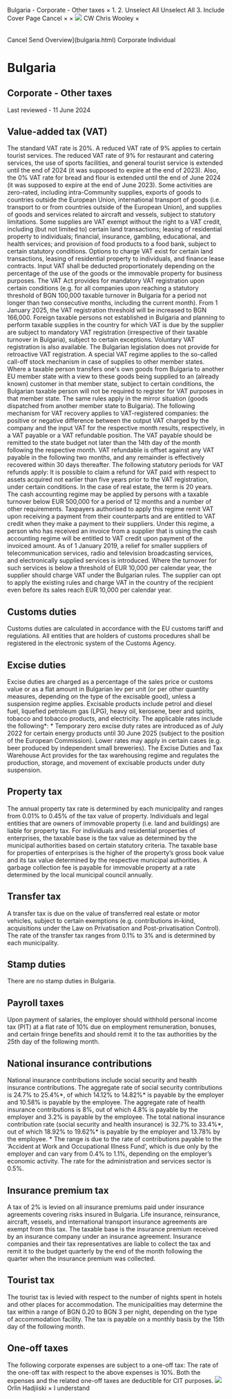 Bulgaria - Corporate - Other taxes
×
1.
2.
Unselect All
Unselect All
3.
Include Cover Page
Cancel
×
×
![](-/media/world-wide-tax-summaries/attachments/global---chris-wooley.ashx%3Frev=ac5e5f3223b34096b1afc2a6009c7320&revision=ac5e5f32-23b3-4096-b1af-c2a6009c7320&hash=859B7ADC84DC2CBEC9760E9E6EE7DE6D0A8BFCDF)
CW
Chris Wooley
×
######
Cancel
Send
Overview](bulgaria.html)
Corporate
Individual
# Bulgaria
## Corporate - Other taxes
Last reviewed - 11 June 2024
## Value-added tax (VAT)
The standard VAT rate is 20%. A reduced VAT rate of 9% applies to certain tourist services.
The reduced VAT rate of 9% for restaurant and catering services, the use of sports facilities, and general tourist service is extended until the end of 2024 (it was supposed to expire at the end of 2023). Also, the 0% VAT rate for bread and flour is extended until the end of June 2024 (it was supposed to expire at the end of June 2023).
Some activities are zero-rated, including intra-Community supplies, exports of goods to countries outside the European Union, international transport of goods (i.e. transport to or from countries outside of the European Union), and supplies of goods and services related to aircraft and vessels, subject to statutory limitations.
Some supplies are VAT exempt without the right to a VAT credit, including (but not limited to) certain land transactions; leasing of residential property to individuals; financial, insurance, gambling, educational, and health services; and provision of food products to a food bank, subject to certain statutory conditions. Options to charge VAT exist for certain land transactions, leasing of residential property to individuals, and finance lease contracts.
Input VAT shall be deducted proportionately depending on the percentage of the use of the goods or the immovable property for business purposes.
The VAT Act provides for mandatory VAT registration upon certain conditions (e.g. for all companies upon reaching a statutory threshold of BGN 100,000 taxable turnover in Bulgaria for a period not longer than two consecutive months, including the current month). From 1 January 2025, the VAT registration threshold will be increased to BGN 166,000.
Foreign taxable persons not established in Bulgaria and planning to perform taxable supplies in the country for which VAT is due by the supplier are subject to mandatory VAT registration (irrespective of their taxable turnover in Bulgaria), subject to certain exceptions.
Voluntary VAT registration is also available. The Bulgarian legislation does not provide for retroactive VAT registration.
A special VAT regime applies to the so-called call-off stock mechanism in case of supplies to other member states. Where a taxable person transfers one's own goods from Bulgaria to another EU member state with a view to these goods being supplied to an (already known) customer in that member state, subject to certain conditions, the Bulgarian taxable person will not be required to register for VAT purposes in that member state. The same rules apply in the mirror situation (goods dispatched from another member state to Bulgaria).
The following mechanism for VAT recovery applies to VAT-registered companies: the positive or negative difference between the output VAT charged by the company and the input VAT for the respective month results, respectively, in a VAT payable or a VAT refundable position. The VAT payable should be remitted to the state budget not later than the 14th day of the month following the respective month. VAT refundable is offset against any VAT payable in the following two months, and any remainder is effectively recovered within 30 days thereafter.
The following statutory periods for VAT refunds apply:
It is possible to claim a refund for VAT paid with respect to assets acquired not earlier than five years prior to the VAT registration, under certain conditions. In the case of real estate, the term is 20 years.
The cash accounting regime may be applied by persons with a taxable turnover below EUR 500,000 for a period of 12 months and a number of other requirements. Taxpayers authorised to apply this regime remit VAT upon receiving a payment from their counterparts and are entitled to VAT credit when they make a payment to their suppliers. Under this regime, a person who has received an invoice from a supplier that is using the cash accounting regime will be entitled to VAT credit upon payment of the invoiced amount.
As of 1 January 2019, a relief for smaller suppliers of telecommunication services, radio and television broadcasting services, and electronically supplied services is introduced. Where the turnover for such services is below a threshold of EUR 10,000 per calendar year, the supplier should charge VAT under the Bulgarian rules. The supplier can opt to apply the existing rules and charge VAT in the country of the recipient even before its sales reach EUR 10,000 per calendar year.
## Customs duties
Customs duties are calculated in accordance with the EU customs tariff and regulations.
All entities that are holders of customs procedures shall be registered in the electronic system of the Customs Agency.
## Excise duties
Excise duties are charged as a percentage of the sales price or customs value or as a flat amount in Bulgarian lev per unit (or per other quantity measures, depending on the type of the excisable good), unless a suspension regime applies. Excisable products include petrol and diesel fuel, liquefied petroleum gas (LPG), heavy oil, kerosene, beer and spirits, tobacco and tobacco products, and electricity.
The applicable rates include the following\*:
\* Temporary zero excise duty rates are introduced as of July 2022 for certain energy products until 30 June 2025 (subject to the position of the European Commission).
Lower rates may apply in certain cases (e.g. beer produced by independent small breweries).
The Excise Duties and Tax Warehouse Act provides for the tax warehousing regime and regulates the production, storage, and movement of excisable products under duty suspension.
## Property tax
The annual property tax rate is determined by each municipality and ranges from 0.01% to 0.45% of the tax value of property. Individuals and legal entities that are owners of immovable property (i.e. land and buildings) are liable for property tax. For individuals and residential properties of enterprises, the taxable base is the tax value as determined by the municipal authorities based on certain statutory criteria. The taxable base for properties of enterprises is the higher of the property’s gross book value and its tax value determined by the respective municipal authorities.
A garbage collection fee is payable for immovable property at a rate determined by the local municipal council annually.
## Transfer tax
A transfer tax is due on the value of transferred real estate or motor vehicles, subject to certain exemptions (e.g. contributions in-kind, acquisitions under the Law on Privatisation and Post-privatisation Control). The rate of the transfer tax ranges from 0.1% to 3% and is determined by each municipality.
## Stamp duties
There are no stamp duties in Bulgaria.
## Payroll taxes
Upon payment of salaries, the employer should withhold personal income tax (PIT) at a flat rate of 10% due on employment remuneration, bonuses, and certain fringe benefits and should remit it to the tax authorities by the 25th day of the following month.
## National insurance contributions
National insurance contributions include social security and health insurance contributions.
The aggregate rate of social security contributions is 24.7% to 25.4%\*, of which 14.12% to 14.82%\* is payable by the employer and 10.58% is payable by the employee.
The aggregate rate of health insurance contributions is 8%, out of which 4.8% is payable by the employer and 3.2% is payable by the employee.
The total national insurance contribution rate (social security and health insurance) is 32.7% to 33.4%\*, out of which 18.92% to 19.62%\* is payable by the employer and 13.78% by the employee.
\* The range is due to the rate of contributions payable to the ‘Accident at Work and Occupational Illness Fund’, which is due only by the employer and can vary from 0.4% to 1.1%, depending on the employer’s economic activity. The rate for the administration and services sector is 0.5%.
## Insurance premium tax
A tax of 2% is levied on all insurance premiums paid under insurance agreements covering risks insured in Bulgaria. Life insurance, reinsurance, aircraft, vessels, and international transport insurance agreements are exempt from this tax. The taxable base is the insurance premium received by an insurance company under an insurance agreement.
Insurance companies and their tax representatives are liable to collect the tax and remit it to the budget quarterly by the end of the month following the quarter when the insurance premium was collected.
## Tourist tax
The tourist tax is levied with respect to the number of nights spent in hotels and other places for accommodation. The municipalities may determine the tax within a range of BGN 0.20 to BGN 3 per night, depending on the type of accommodation facility.
The tax is payable on a monthly basis by the 15th day of the following month.
## One-off taxes
The following corporate expenses are subject to a one-off tax:
The rate of the one-off tax with respect to the above expenses is 10%. Both the expenses and the related one-off taxes are deductible for CIT purposes.
![](-/media/world-wide-tax-summaries/attachments/bulgaria---orlin_hadjiiski.ashx%3Frev=199a8a17860c40349a5e20b32663b96d&revision=199a8a17-860c-4034-9a5e-20b32663b96d&hash=E18A5580D7214AFA014DE48DDD78B977192C53A5)
Orlin Hadjiiski
×
I understand